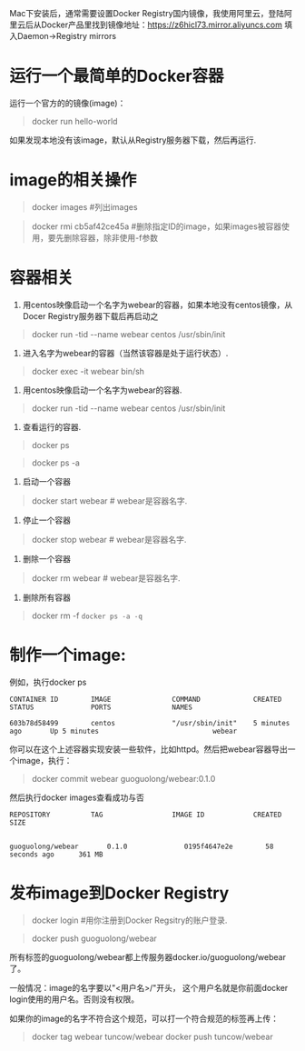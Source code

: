 Mac下安装后，通常需要设置Docker Registry国内镜像，我使用阿里云，登陆阿里云后从Docker产品里找到镜像地址：https://z6hicl73.mirror.aliyuncs.com 填入Daemon->Registry mirrors

# 运行一个最简单的Docker容器

运行一个官方的的镜像(image)：

> docker run hello-world

如果发现本地没有该image，默认从Registry服务器下载，然后再运行.

# image的相关操作

> docker images #列出images

> docker rmi cb5af42ce45a #删除指定ID的image，如果images被容器使用，要先删除容器，除非使用-f参数

# 容器相关

1. 用centos映像启动一个名字为webear的容器，如果本地没有centos镜像，从Docer Registry服务器下载后再启动之

> docker run -tid --name webear centos /usr/sbin/init

1. 进入名字为webear的容器（当然该容器是处于运行状态）.

> docker exec -it webear bin/sh

1. 用centos映像启动一个名字为webear的容器.

> docker run -tid --name webear centos /usr/sbin/init

1. 查看运行的容器.

> docker ps

> docker ps -a

1. 启动一个容器

> docker start webear # webear是容器名字.

1. 停止一个容器

> docker stop webear # webear是容器名字.

1. 删除一个容器

> docker rm webear # webear是容器名字.

1. 删除所有容器

> docker rm -f `docker ps -a -q`

# 制作一个image:

例如，执行docker ps

```
CONTAINER ID        IMAGE               COMMAND             CREATED             STATUS              PORTS               NAMES

603b78d58499        centos              "/usr/sbin/init"    5 minutes ago       Up 5 minutes                            webear
```

你可以在这个上述容器实现安装一些软件，比如httpd。然后把webear容器导出一个image，执行：

> docker commit webear guoguolong/webear:0.1.0

然后执行docker images查看成功与否

```
REPOSITORY          TAG                 IMAGE ID            CREATED             SIZE


guoguolong/webear       0.1.0              0195f4647e2e        58 seconds ago      361 MB
```

# 发布image到Docker Registry

> docker login #用你注册到Docker Regsitry的账户登录.

> docker push guoguolong/webear

所有标签的guoguolong/webear都上传服务器docker.io/guoguolong/webear了。

一般情况：image的名字要以"<用户名>/"开头， 这个用户名就是你前面docker login使用的用户名。否则没有权限。

如果你的image的名字不符合这个规范，可以打一个符合规范的标签再上传：

> docker tag webear tuncow/webear docker push tuncow/webear